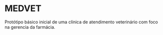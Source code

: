 # MEDVET
Protótipo básico inicial de uma clínica de atendimento veterinário com foco na gerencia da farmácia.
